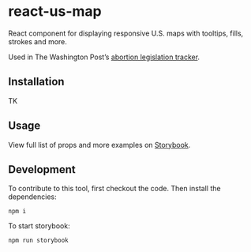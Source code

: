# react-us-map

 React component for displaying responsive U.S. maps with tooltips, fills, strokes and more.

Used in The Washington Post’s [abortion legislation tracker](https://www.washingtonpost.com/nation/interactive/2022/abortion-rights-protections-restrictions-tracker/).

## Installation

TK

## Usage

View full list of props and more examples on [Storybook](https://www.kschaul.com/react-us-map/?path=/docs/usmap--default-story).

## Development

To contribute to this tool, first checkout the code. Then install the dependencies:

    npm i

To start storybook:

    npm run storybook
